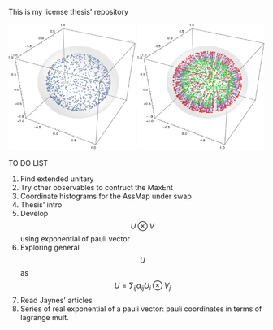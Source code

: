 This is my license thesis' repository
<p float="left">
<img src="./figures//coarse_swap_evol_20steps_1000_z=0.8_p=0.3_beta=100_delta=0.6.gif" width="250" height="250" />
<img src="./figures/swap_evol_20steps_1000_z=0.8_p=0.3_beta=100_delta=0.6.gif" width="250" height="250" />
</p>

TO DO LIST
 1. Find extended unitary
 2. Try other observables to contruct the MaxEnt
 3. Coordinate histograms for the AssMap under swap
 4. Thesis' intro
 5. Develop $$U\otimes V$$ using exponential of pauli vector
 6. Exploring general $$U$$ as $$U=\sum_{ij}\alpha_{ij} U_{i}\otimes V_{j}$$
 7. Read Jaynes' articles
 8. Series of real exponential of a pauli vector: pauli coordinates in terms of lagrange mult.